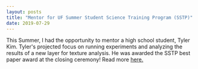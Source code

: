 ```yaml
---
layout: posts
title: "Mentor for UF Summer Student Science Training Program (SSTP)"
date: 2019-07-29
---
```


This Summer, I had the opportunity to mentor a high school student, Tyler Kim. 
Tyler's projected focus on running experiments and analyzing the results of
a new layer for texture analysis. He was awarded the SSTP best paper award at 
the closing ceremony! Read more [here.](https://faculty.eng.ufl.edu/machine-learning/2019/07/gatorsense-hosts-uf-student-science-training-program-students/)
